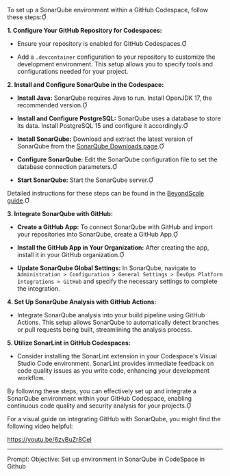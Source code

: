 
To set up a SonarQube environment within a GitHub Codespace, follow these steps:

**1. Configure Your GitHub Repository for Codespaces:**

- Ensure your repository is enabled for GitHub Codespaces.

- Add a `.devcontainer` configuration to your repository to customize the development environment. This setup allows you to specify tools and configurations needed for your project. 

**2. Install and Configure SonarQube in the Codespace:**

- **Install Java:** SonarQube requires Java to run. Install OpenJDK 17, the recommended version.

- **Install and Configure PostgreSQL:** SonarQube uses a database to store its data. Install PostgreSQL 15 and configure it accordingly.

- **Install SonarQube:** Download and extract the latest version of SonarQube from the [SonarQube Downloads page](https://www.sonarqube.org/downloads/).

- **Configure SonarQube:** Edit the SonarQube configuration file to set the database connection parameters.

- **Start SonarQube:** Start the SonarQube server.

Detailed instructions for these steps can be found in the [BeyondScale guide](https://beyondscale.tech/setting-up-sonarqube-with-github-actions).

**3. Integrate SonarQube with GitHub:**

- **Create a GitHub App:** To connect SonarQube with GitHub and import your repositories into SonarQube, create a GitHub App.

- **Install the GitHub App in Your Organization:** After creating the app, install it in your GitHub organization.

- **Update SonarQube Global Settings:** In SonarQube, navigate to `Administration > Configuration > General Settings > DevOps Platform Integrations > GitHub` and specify the necessary settings to complete the integration. 

**4. Set Up SonarQube Analysis with GitHub Actions:**

- Integrate SonarQube analysis into your build pipeline using GitHub Actions. This setup allows SonarQube to automatically detect branches or pull requests being built, streamlining the analysis process. 

**5. Utilize SonarLint in GitHub Codespaces:**

- Consider installing the SonarLint extension in your Codespace's Visual Studio Code environment. SonarLint provides immediate feedback on code quality issues as you write code, enhancing your development workflow. 

By following these steps, you can effectively set up and integrate a SonarQube environment within your GitHub Codespace, enabling continuous code quality and security analysis for your projects.

For a visual guide on integrating GitHub with SonarQube, you might find the following video helpful:

https://youtu.be/6zvBuZr8CeI

---
Prompt:
Objective: Set up environment in SonarQube in CodeSpace in Github
